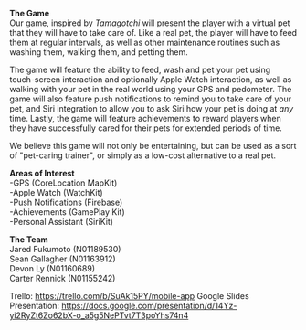 **The Game**   
Our game, inspired by *Tamagotchi* will present the player with a virtual pet that they will have to take care of. Like a real pet, the player will have to feed them at regular intervals, as well as other maintenance routines such as washing them, walking them, and petting them.

The game will feature the ability to feed, wash and pet your pet using touch-screen interaction and optionally Apple Watch interaction, as well as walking with your pet in the real world using your GPS and pedometer. The game will also feature push notifications to remind you to take care of your pet, and Siri integration to allow you to ask Siri how your pet is doing at *any* time. Lastly, the game will feature achievements to reward players when they have successfully cared for their pets for extended periods of time.

We believe this game will not only be entertaining, but can be used as a sort of "pet-caring trainer", or simply as a low-cost alternative to a real pet.

**Areas of Interest**  
-GPS (CoreLocation MapKit)  
-Apple Watch (WatchKit)  
-Push Notifications (Firebase)  
-Achievements (GamePlay Kit)  
-Personal Assistant (SiriKit)  

**The Team**  
Jared Fukumoto (N01189530)  
Sean Gallagher (N01163912)  
Devon Ly (N01160689)  
Carter Rennick (N01155242)  

Trello: https://trello.com/b/SuAk15PY/mobile-app
Google Slides Presentation: https://docs.google.com/presentation/d/14Yz-yi2RyZt6Zo62bX-o_a5g5NePTvt7T3poYhs74n4
